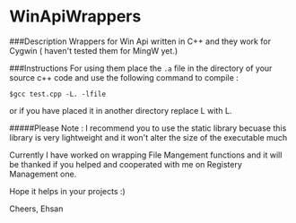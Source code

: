 # WinApiWrappers

###Description
Wrappers for Win Api written in C++ and they work for Cygwin ( haven't tested them for MingW yet.)

###Instructions
For using them place the `.a` file in the directory of your source c++ code and use the following command to compile : 
     
    $gcc test.cpp -L. -lfile

or if you have placed it in another directory replace L<directory> with L.

#####Please Note : I recommend you to use the static library becuase this library is very lightweight and it won't alter the size of the executable much

Currently I have worked on wrapping File Mangement functions and it will be thanked if you helped and cooperated with me on Registery Management one.

Hope it helps in your projects :)

Cheers, Ehsan
